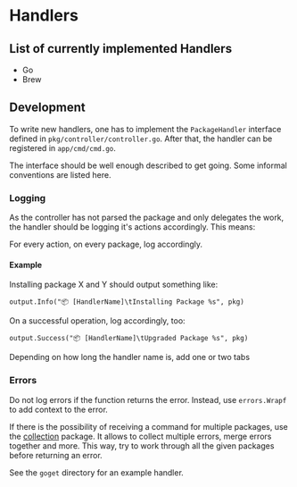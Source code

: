 # Handlers

## List of currently implemented Handlers

- Go
- Brew

## Development

To write new handlers, one has to implement the `PackageHandler` interface
defined in `pkg/controller/controller.go`.
After that, the handler can be registered in `app/cmd/cmd.go`.

The interface should be well enough described to get going. Some informal
conventions are listed here.

### Logging

As the controller has not parsed the package and only delegates the work,
the handler should be logging it's actions accordingly. This means:

For every action, on every package, log accordingly.

#### Example

Installing package X and Y should output something like:

```
output.Info("📦 [HandlerName]\tInstalling Package %s", pkg)
```

On a successful operation, log accordingly, too:

```
output.Success("📦 [HandlerName]\tUpgraded Package %s", pkg)
```

Depending on how long the handler name is, add one or two tabs

### Errors

Do not log errors if the function returns the error. Instead,
use `errors.Wrapf` to add context to the error.

If there is the possibility of receiving a command for multiple packages,
use the [collection](../collection/) package. It allows to collect multiple
errors, merge errors together and more. This way, try to work through all
the given packages before returning an error.

See the `goget` directory for an example handler.
